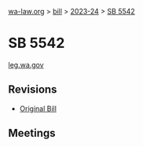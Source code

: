 [wa-law.org](/) > [bill](/bill/) > [2023-24](/bill/2023-24/) > [SB 5542](/bill/2023-24/sb/5542/)

# SB 5542
[leg.wa.gov](https://app.leg.wa.gov/billsummary?BillNumber=5542&Year=2023&Initiative=false)

## Revisions
* [Original Bill](1/)

## Meetings